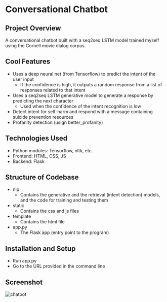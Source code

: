 # Conversational Chatbot
## Project Overview
A conversational chatbot built with a seq2seq LSTM model trained myself using the Cornell movie dialog corpus.

## Cool Features
- Uses a deep neural net (from Tensorflow) to predict the intent of the user input
  - If the confidence is high, it outputs a random response from a list of responses related to that intent
- Uses a seq2seq LSTM generative model to generate a response by predicting the next character
  - Used when the confidence of the intent recognition is low
- Detect intent for self-harm and respond with a message containing suicide prevention resources
- Profanity detection (usign better_profanity)

## Technologies Used
- Python modules: Tensorflow, nltk, etc.
- Frontend: HTML, CSS, JS
- Backend: Flask

## Structure of Codebase
- nlp
  - Contains the generative and the retrieval (intent detection) models, and the code for training and testing them
- static
  - Contains the css and js files
- template
  - Contains the html file
- app.py
  - The Flask app (entry point to the program)

## Installation and Setup
- Run app.py
- Go to the URL provided in the command line

## Screenshot
![chatbot](https://github.com/benbenwsh/Conversational-Chatbot/assets/38101123/63c0be77-63eb-45a6-b8e6-e67f05628176)
